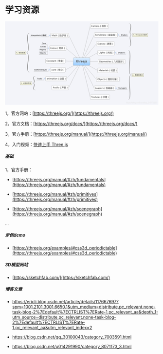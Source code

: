 # 学习资源

![](../images/three.png)

1，官方网站：[https://threejs.org/](https://threejs.org/)

2，官方文档：[https://threejs.org/docs/](https://threejs.org/docs/)

3，官方手册：[https://threejs.org/manual/](https://threejs.org/manual/)

4，入门视频：[快速上手 Three.js](https://www.bilibili.com/video/BV1zU4y1L7Go?spm_id_from=333.337.search-card.all.click)

##### 基础

1，官方手册：

- [https://threejs.org/manual/#zh/fundamentals](https://threejs.org/manual/#zh/fundamentals)

- [https://threejs.org/manual/#zh/primitives](https://threejs.org/manual/#zh/primitives)

- [https://threejs.org/manual/#zh/scenegraph](https://threejs.org/manual/#zh/scenegraph)

...

##### 示例demo

- [https://threejs.org/examples/#css3d_periodictable](https://threejs.org/examples/#css3d_periodictable)

##### 3D模型网站

- [https://sketchfab.com/](https://sketchfab.com/)


##### 博客文章

- https://ericli.blog.csdn.net/article/details/117667697?spm=1001.2101.3001.6650.1&utm_medium=distribute.pc_relevant.none-task-blog-2%7Edefault%7ECTRLIST%7ERate-1.pc_relevant_aa&depth_1-utm_source=distribute.pc_relevant.none-task-blog-2%7Edefault%7ECTRLIST%7ERate-1.pc_relevant_aa&utm_relevant_index=2

- https://blog.csdn.net/qq_30100043/category_7003591.html

- https://blog.csdn.net/u014291990/category_8071173_3.html
